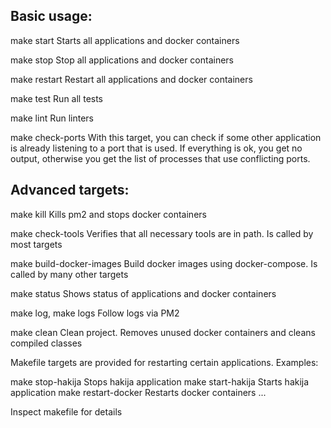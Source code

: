
Basic usage:
------------

make start
	Starts all applications and docker containers

make stop
	Stop all applications and docker containers

make restart
	Restart all applications and docker containers

make test
	Run all tests

make lint
	Run linters

make check-ports
	With this target, you can check if some other application is already
        listening to a port that is used. If everything is ok, you get no
        output, otherwise you get the list of processes that use conflicting
        ports.

Advanced targets:
-----------------

make kill
	Kills pm2 and stops docker containers

make check-tools
	Verifies that all necessary tools are in path. Is called by most targets

make build-docker-images
	Build docker images using docker-compose. Is called by many other targets

make status
	Shows status of applications and docker containers

make log, make logs
	Follow logs via PM2

make clean
	Clean project. Removes unused docker containers and cleans compiled classes

Makefile targets are provided for restarting certain applications. Examples:

make stop-hakija	Stops hakija application
make start-hakija	Starts hakija application
make restart-docker	Restarts docker containers
...

Inspect makefile for details
